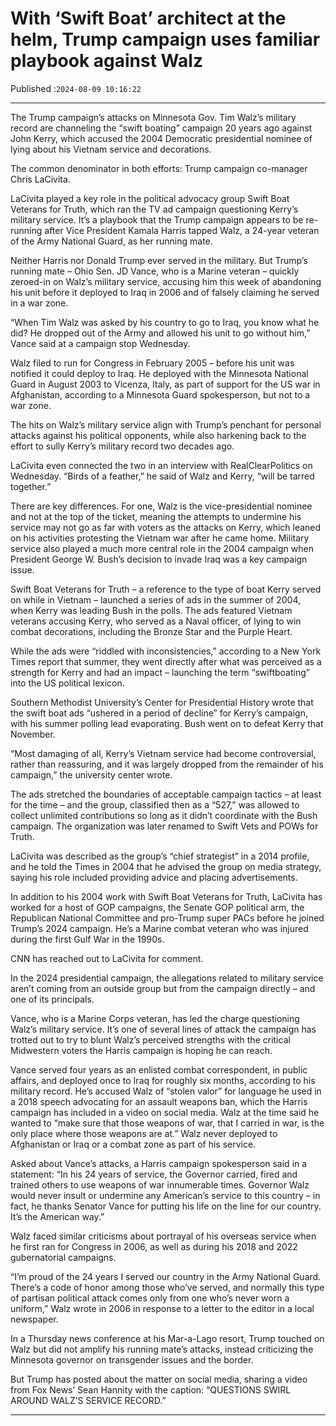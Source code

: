 # With ‘Swift Boat’ architect at the helm, Trump campaign uses familiar playbook against Walz

Published :`2024-08-09 10:16:22`

---

The Trump campaign’s attacks on Minnesota Gov. Tim Walz’s military record are channeling the “swift boating” campaign 20 years ago against John Kerry, which accused the 2004 Democratic presidential nominee of lying about his Vietnam service and decorations.

The common denominator in both efforts: Trump campaign co-manager Chris LaCivita.

LaCivita played a key role in the political advocacy group Swift Boat Veterans for Truth, which ran the TV ad campaign questioning Kerry’s military service. It’s a playbook that the Trump campaign appears to be re-running after Vice President Kamala Harris tapped Walz, a 24-year veteran of the Army National Guard, as her running mate.

Neither Harris nor Donald Trump ever served in the military. But Trump’s running mate – Ohio Sen. JD Vance, who is a Marine veteran – quickly zeroed-in on Walz’s military service, accusing him this week of abandoning his unit before it deployed to Iraq in 2006 and of falsely claiming he served in a war zone.

“When Tim Walz was asked by his country to go to Iraq, you know what he did? He dropped out of the Army and allowed his unit to go without him,” Vance said at a campaign stop Wednesday.

Walz filed to run for Congress in February 2005 – before his unit was notified it could deploy to Iraq. He deployed with the Minnesota National Guard in August 2003 to Vicenza, Italy, as part of support for the US war in Afghanistan, according to a Minnesota Guard spokesperson, but not to a war zone.

The hits on Walz’s military service align with Trump’s penchant for personal attacks against his political opponents, while also harkening back to the effort to sully Kerry’s military record two decades ago.

LaCivita even connected the two in an interview with RealClearPolitics on Wednesday. “Birds of a feather,” he said of Walz and Kerry, “will be tarred together.”

There are key differences. For one, Walz is the vice-presidential nominee and not at the top of the ticket, meaning the attempts to undermine his service may not go as far with voters as the attacks on Kerry, which leaned on his activities protesting the Vietnam war after he came home. Military service also played a much more central role in the 2004 campaign when President George W. Bush’s decision to invade Iraq was a key campaign issue.

Swift Boat Veterans for Truth – a reference to the type of boat Kerry served on while in Vietnam – launched a series of ads in the summer of 2004, when Kerry was leading Bush in the polls. The ads featured Vietnam veterans accusing Kerry, who served as a Naval officer, of lying to win combat decorations, including the Bronze Star and the Purple Heart.

While the ads were “riddled with inconsistencies,” according to a New York Times report that summer, they went directly after what was perceived as a strength for Kerry and had an impact – launching the term “swiftboating” into the US political lexicon.

Southern Methodist University’s Center for Presidential History wrote that the swift boat ads “ushered in a period of decline” for Kerry’s campaign, with his summer polling lead evaporating. Bush went on to defeat Kerry that November.

“Most damaging of all, Kerry’s Vietnam service had become controversial, rather than reassuring, and it was largely dropped from the remainder of his campaign,” the university center wrote.

The ads stretched the boundaries of acceptable campaign tactics – at least for the time – and the group, classified then as a “527,” was allowed to collect unlimited contributions so long as it didn’t coordinate with the Bush campaign. The organization was later renamed to Swift Vets and POWs for Truth.

LaCivita was described as the group’s “chief strategist” in a 2014 profile, and he told the Times in 2004 that he advised the group on media strategy, saying his role included providing advice and placing advertisements.

In addition to his 2004 work with Swift Boat Veterans for Truth, LaCivita has worked for a host of GOP campaigns, the Senate GOP political arm, the Republican National Committee and pro-Trump super PACs before he joined Trump’s 2024 campaign. He’s a Marine combat veteran who was injured during the first Gulf War in the 1990s.

CNN has reached out to LaCivita for comment.

In the 2024 presidential campaign, the allegations related to military service aren’t coming from an outside group but from the campaign directly – and one of its principals.

Vance, who is a Marine Corps veteran, has led the charge questioning Walz’s military service. It’s one of several lines of attack the campaign has trotted out to try to blunt Walz’s perceived strengths with the critical Midwestern voters the Harris campaign is hoping he can reach.

Vance served four years as an enlisted combat correspondent, in public affairs, and deployed once to Iraq for roughly six months, according to his military record. He’s accused Walz of “stolen valor” for language he used in a 2018 speech advocating for an assault weapons ban, which the Harris campaign has included in a video on social media. Walz at the time said he wanted to “make sure that those weapons of war, that I carried in war, is the only place where those weapons are at.” Walz never deployed to Afghanistan or Iraq or a combat zone as part of his service.

Asked about Vance’s attacks, a Harris campaign spokesperson said in a statement: “In his 24 years of service, the Governor carried, fired and trained others to use weapons of war innumerable times. Governor Walz would never insult or undermine any American’s service to this country – in fact, he thanks Senator Vance for putting his life on the line for our country. It’s the American way.”

Walz faced similar criticisms about portrayal of his overseas service when he first ran for Congress in 2006, as well as during his 2018 and 2022 gubernatorial campaigns.

“I’m proud of the 24 years I served our country in the Army National Guard. There’s a code of honor among those who’ve served, and normally this type of partisan political attack comes only from one who’s never worn a uniform,” Walz wrote in 2006 in response to a letter to the editor in a local newspaper.

In a Thursday news conference at his Mar-a-Lago resort, Trump touched on Walz but did not amplify his running mate’s attacks, instead criticizing the Minnesota governor on transgender issues and the border.

But Trump has posted about the matter on social media, sharing a video from Fox News’ Sean Hannity with the caption: “QUESTIONS SWIRL AROUND WALZ’S SERVICE RECORD.”

---

